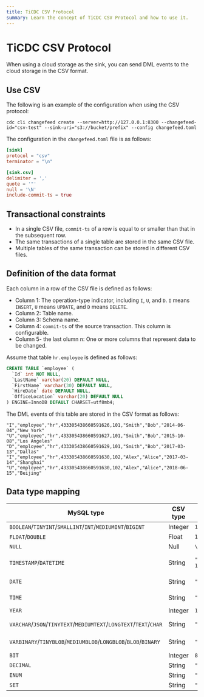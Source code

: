 ```yaml
---
title: TiCDC CSV Protocol
summary: Learn the concept of TiCDC CSV Protocol and how to use it.
---
```


# TiCDC CSV Protocol

When using a cloud storage as the sink, you can send DML events to the cloud storage in the CSV format.

## Use CSV

The following is an example of the configuration when using the CSV protocol:

```shell
cdc cli changefeed create --server=http://127.0.0.1:8300 --changefeed-id="csv-test" --sink-uri="s3://bucket/prefix" --config changefeed.toml
```

The configuration in the `changefeed.toml` file is as follows:

```toml
[sink]
protocol = "csv"
terminator = "\n"

[sink.csv]
delimiter = ','
quote = '"'
null = '\N'
include-commit-ts = true
```

## Transactional constraints

- In a single CSV file, `commit-ts` of a row is equal to or smaller than that in the subsequent row.
- The same transactions of a single table are stored in the same CSV file.
- Multiple tables of the same transaction can be stored in different CSV files.

## Definition of the data format

Each column in a row of the CSV file is defined as follows:

- Column 1: The operation-type indicator, including `I`,  `U`, and `D`. `I` means `INSERT`, `U` means `UPDATE`, and `D` means `DELETE`.
- Column 2: Table name.
- Column 3: Schema name.
- Column 4: `commit-ts` of the source transaction. This column is configurable.
- Column 5- the last olumn n: One or more columns that represent data to be changed.

Assume that table `hr.employee` is defined as follows:

```sql
CREATE TABLE `employee` (
  `Id` int NOT NULL,
  `LastName` varchar(20) DEFAULT NULL,
  `FirstName` varchar(30) DEFAULT NULL,
  `HireDate` date DEFAULT NULL,
  `OfficeLocation` varchar(20) DEFAULT NULL
) ENGINE=InnoDB DEFAULT CHARSET=utf8mb4;
```

The DML events of this table are stored in the CSV format as follows:

```shell
"I","employee","hr",433305438660591626,101,"Smith","Bob","2014-06-04","New York"
"U","employee","hr",433305438660591627,101,"Smith","Bob","2015-10-08","Los Angeles"
"D","employee","hr",433305438660591629,101,"Smith","Bob","2017-03-13","Dallas"
"I","employee","hr",433305438660591630,102,"Alex","Alice","2017-03-14","Shanghai"
"U","employee","hr",433305438660591630,102,"Alex","Alice","2018-06-15","Beijing"
```

## Data type mapping

| MySQL type                                          | CSV type | Example                          | Description                                   |
|-----------------------------------------------------|----------|------------------------------|---------------------------------------|
| `BOOLEAN`/`TINYINT`/`SMALLINT`/`INT`/`MEDIUMINT`/`BIGINT` | Integer | `123` | - |
| `FLOAT`/`DOUBLE`                                        | Float    | `153.123`                      |  -                                     |
| `NULL`                                                | Null     | `\N`                          | -                                      |
| `TIMESTAMP`/`DATETIME`                                  | String   | `"1973-12-30 15:30:00.123456"` | Format: `yyyy-MM-dd HH:mm:ss.%06d`         |
| `DATE`                                                | String   | `"2000-01-01"`                 | Format: `yyyy-MM-dd`                       |
| `TIME`                                                | String   | `"23:59:59"`                   | Format: `yyyy-MM-dd`                         |
| `YEAR`                                                | Integer  | `1970`                         |  -                                     |
| `VARCHAR`/`JSON`/`TINYTEXT`/`MEDIUMTEXT`/`LONGTEXT`/`TEXT`/`CHAR` | String   | `"test"`                       | UTF-8 encoded                       |
| `VARBINARY`/`TINYBLOB`/`MEDIUMBLOB`/`LONGBLOB`/`BLOB`/`BINARY`  | String   | `"6Zi/5pav"`                   | base64 encoded                      |
| `BIT`                                                 | Integer  | `81`                           | -                                      |
| `DECIMAL`                                             | String   | `"129012.1230000"`             | -                                      |
| `ENUM`                                                | String   | `"a"`                          | -                                     |
| `SET`                                                 | String   | `"a,b"`                        | -                                     |
